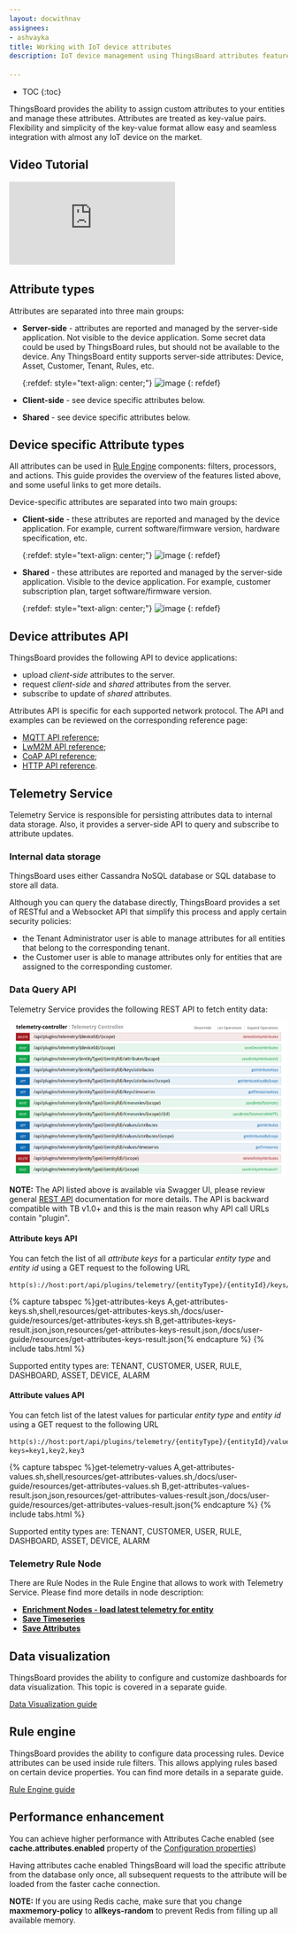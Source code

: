 ```yaml
---
layout: docwithnav
assignees:
- ashvayka
title: Working with IoT device attributes
description: IoT device management using ThingsBoard attributes feature

---
```


* TOC
{:toc}

ThingsBoard provides the ability to assign custom attributes to your entities and manage these attributes.
Attributes are treated as key-value pairs. Flexibility and simplicity of the key-value format allow easy and seamless integration with almost any IoT device on the market.


## Video Tutorial

<div id="video">
  <div id="video_wrapper">
    <iframe src="https://www.youtube.com/embed/JCW_hShAp7I" frameborder="0" allowfullscreen=""></iframe>
  </div>
</div>


## Attribute types

Attributes are separated into three main groups:

 - **Server-side** - attributes are reported and managed by the server-side application. Not visible to the device application.
   Some secret data could be used by ThingsBoard rules, but should not be available to the device.
   Any ThingsBoard entity supports server-side attributes: Device, Asset, Customer, Tenant, Rules, etc.
   
   {:refdef: style="text-align: center;"}
   ![image](/images/user-guide/server-side-attributes.svg)
   {: refdef}  

 - **Client-side** - see device specific attributes below.
 - **Shared** - see device specific attributes below.


## Device specific Attribute types

All attributes can be used in [Rule Engine](/docs/user-guide/rule-engine) components: filters, processors, and actions.
This guide provides the overview of the features listed above, and some useful links to get more details.  

Device-specific attributes are separated into two main groups:
 
 - **Client-side** - these attributes are reported and managed by the device application. 
   For example, current software/firmware version, hardware specification, etc.     

   {:refdef: style="text-align: center;"}
   ![image](/images/user-guide/client-side-attributes.svg)
   {: refdef}  
        
 - **Shared** - these attributes are reported and managed by the server-side application. Visible to the device application.
   For example, customer subscription plan, target software/firmware version.
   
   {:refdef: style="text-align: center;"}
   ![image](/images/user-guide/shared-attributes.svg)
   {: refdef}  

## Device attributes API

ThingsBoard provides the following API to device applications:
 
 - upload *client-side* attributes to the server.
 - request *client-side* and *shared* attributes from the server.
 - subscribe to update of *shared* attributes.

Attributes API is specific for each supported network protocol.
The API and examples can be reviewed on the corresponding reference page:

 - [MQTT API reference](/docs/reference/mqtt-api/#attributes-api); 
 - [LwM2M API reference](/docs/reference/lwm2m-api/#attributes-api);
 - [CoAP API reference](/docs/reference/coap-api/#attributes-api);
 - [HTTP API reference](/docs/reference/http-api/#attributes-api).
  
## Telemetry Service

Telemetry Service is responsible for persisting attributes data to internal data storage. 
Also, it provides a server-side API to query and subscribe to attribute updates. 

### Internal data storage

ThingsBoard uses either Cassandra NoSQL database or SQL database to store all data.
  
Although you can query the database directly, ThingsBoard provides a set of RESTful and a Websocket API that simplify this process and apply certain security policies:
 
 - the Tenant Administrator user is able to manage attributes for all entities that belong to the corresponding tenant.
 - the Customer user is able to manage attributes only for entities that are assigned to the corresponding customer.
  
### Data Query API

Telemetry Service provides the following REST API to fetch entity data:

![image](/images/user-guide/telemetry-service/rest-api.png)

**NOTE:** The API listed above is available via Swagger UI, please review general [REST API](/docs/reference/rest-api/) documentation for more details.
The API is backward compatible with TB v1.0+ and this is the main reason why API call URLs contain "plugin".

#### Attribute keys API

You can fetch the list of all *attribute keys* for a particular *entity type* and *entity id* using a GET request to the following URL  
 
```shell
http(s)://host:port/api/plugins/telemetry/{entityType}/{entityId}/keys/attributes
```

{% capture tabspec %}get-attributes-keys
A,get-attributes-keys.sh,shell,resources/get-attributes-keys.sh,/docs/user-guide/resources/get-attributes-keys.sh
B,get-attributes-keys-result.json,json,resources/get-attributes-keys-result.json,/docs/user-guide/resources/get-attributes-keys-result.json{% endcapture %}
{% include tabs.html %}

Supported entity types are: TENANT, CUSTOMER, USER, RULE, DASHBOARD, ASSET, DEVICE, ALARM

#### Attribute values API

You can fetch list of the latest values for particular *entity type* and *entity id* using a GET request to the following URL  
 
```shell
http(s)://host:port/api/plugins/telemetry/{entityType}/{entityId}/values/attributes?keys=key1,key2,key3
```

{% capture tabspec %}get-telemetry-values
A,get-attributes-values.sh,shell,resources/get-attributes-values.sh,/docs/user-guide/resources/get-attributes-values.sh
B,get-attributes-values-result.json,json,resources/get-attributes-values-result.json,/docs/user-guide/resources/get-attributes-values-result.json{% endcapture %}
{% include tabs.html %}

Supported entity types are: TENANT, CUSTOMER, USER, RULE, DASHBOARD, ASSET, DEVICE, ALARM

### Telemetry Rule Node

There are Rule Nodes in the Rule Engine that allows to work with Telemetry Service. Please find more details in node description:

- [**Enrichment Nodes - load latest telemetry for entity**](/docs/user-guide/rule-engine-2-0/enrichment-nodes/)
- [**Save Timeseries**](/docs/user-guide/rule-engine-2-0/action-nodes/#save-timeseries-node)
- [**Save Attributes**](/docs/user-guide/rule-engine-2-0/action-nodes/#save-attributes-node)

## Data visualization

ThingsBoard provides the ability to configure and customize dashboards for data visualization.
This topic is covered in a separate guide.    
<p><a href="/docs/user-guide/visualization" class="button">Data Visualization guide</a></p>

## Rule engine

ThingsBoard provides the ability to configure data processing rules.
Device attributes can be used inside rule filters. This allows applying rules based on certain device properties.
You can find more details in a separate guide.
<p><a href="/docs/user-guide/rule-engine" class="button">Rule Engine guide</a></p>

## Performance enhancement

You can achieve higher performance with Attributes Cache enabled (see <b>cache.attributes.enabled</b> property of the [Configuration properties](/docs/user-guide/install/config/#thingsboard-core-settings)) 

Having attributes cache enabled ThingsBoard will load the specific attribute from the database only once, all subsequent requests to the attribute will be loaded from the faster cache connection.

**NOTE:** If you are using Redis cache, make sure that you change <b>maxmemory-policy</b> to <b>allkeys-random</b> to prevent Redis from filling up all available memory.

